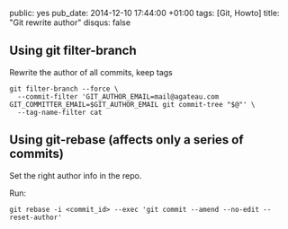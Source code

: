 public: yes
pub_date: 2014-12-10 17:44:00 +01:00
tags: [Git, Howto]
title: "Git rewrite author"
disqus: false

## Using git filter-branch

Rewrite the author of all commits, keep tags

    git filter-branch --force \
      --commit-filter 'GIT_AUTHOR_EMAIL=mail@agateau.com GIT_COMMITTER_EMAIL=$GIT_AUTHOR_EMAIL git commit-tree "$@"' \
      --tag-name-filter cat

## Using git-rebase (affects only a series of commits)

Set the right author info in the repo.

Run:

    git rebase -i <commit_id> --exec 'git commit --amend --no-edit --reset-author'
